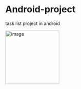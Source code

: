 # Android-project
task list project in android

<img width="168" alt="image" src="https://user-images.githubusercontent.com/111294456/222962638-04573034-a078-4747-94d1-1a03fbb7eab0.png">

